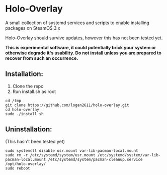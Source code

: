 # Holo-Overlay

A small collection of systemd services and scripts to enable installing packages on SteamOS 3.x

Holo-Overlay should survive updates, however this has not been tested yet.

**This is experimental software, it could potentially brick your system or otherwise degrade it's usability. Do not install unless you are prepared to recover from such an occurrence.**

## Installation:
1. Clone the repo
2. Run install.sh as root
```
cd /tmp
git clone https://github.com/logan2611/holo-overlay.git
cd holo-overlay
sudo ./install.sh
```

## Uninstallation:
(This hasn't been tested yet)
```
sudo systemctl disable usr.mount var-lib-pacman-local.mount
sudo rm -r /etc/systemd/system/usr.mount /etc/systemd/system/var-lib-pacman-local.mount /etc/systemd/system/pacman-cleanup.service /opt/holo-overlay/
sudo reboot
```
